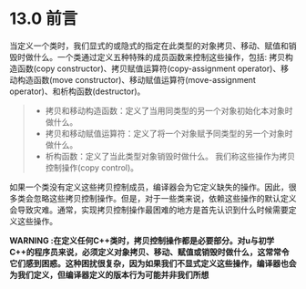 # 13.0 前言
当定义一个类时，我们显式的或隐式的指定在此类型的对象拷贝、移动、赋值和销毁时做什么。一个类通过定义五种特殊的成员函数来控制这些操作，包括: 拷贝构造函数(copy constructor)、拷贝赋值运算符(copy-assignment operator)、移动构造函数(move constructor)、移动赋值运算符(move-assignment operator)、和析构函数(destructor)。
> + 拷贝和移动构造函数：定义了当用同类型的另一个对象初始化本对象时做什么。
> + 拷贝和移动赋值运算符：定义了将一个对象赋予同类型的另一个对象时做什么。
> + 析构函数：定义了当此类型对象销毁时做什么。
> 我们称这些操作为拷贝控制操作(copy control)。

如果一个类没有定义这些拷贝控制成员，编译器会为它定义缺失的操作。因此，很多类会忽略这些拷贝控制操作。但是，对于一些类来说，依赖这些操作的默认定义会导致灾难。通常，实现拷贝控制操作最困难的地方是首先认识到什么时候需要定义这些操作。

**WARNING :在定义任何C++类时，拷贝控制操作都是必要部分。对u与初学C++的程序员来说，必须定义对象拷贝、移动、赋值或销毁时做什么，这常常令它们感到困惑。这种困扰很复杂，因为如果我们不显式定义这些操作，编译器也会为我们定义，但编译器定义的版本行为可能并非我们所想**